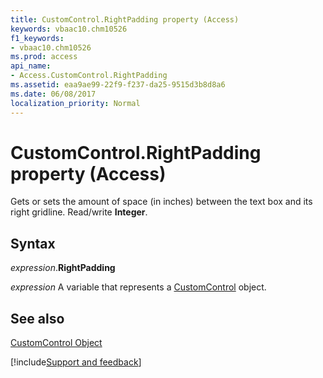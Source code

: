 ```yaml
---
title: CustomControl.RightPadding property (Access)
keywords: vbaac10.chm10526
f1_keywords:
- vbaac10.chm10526
ms.prod: access
api_name:
- Access.CustomControl.RightPadding
ms.assetid: eaa9ae99-22f9-f237-da25-9515d3b8d8a6
ms.date: 06/08/2017
localization_priority: Normal
---
```



# CustomControl.RightPadding property (Access)

Gets or sets the amount of space (in inches) between the text box and its right gridline. Read/write  **Integer**.


## Syntax

_expression_.**RightPadding**

_expression_ A variable that represents a [CustomControl](Access.CustomControl.md) object.


## See also


[CustomControl Object](Access.CustomControl.md)

[!include[Support and feedback](~/includes/feedback-boilerplate.md)]